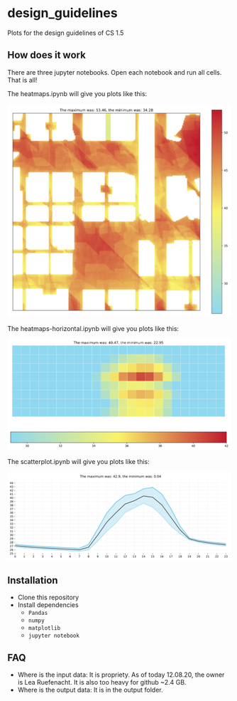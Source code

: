 # design_guidelines

Plots for the design guidelines of CS 1.5

## How does it work

There are three jupyter notebooks. Open each notebook and run all cells. That is all!

The heatmaps.ipynb will give you plots like this:

 ![plot1](https://github.com/cooling-singapore/design_guidelines/blob/master/images/spatial_hm.PNG)
 
The heatmaps-horizontal.ipynb will give you plots like this:

 ![plot2](https://github.com/cooling-singapore/design_guidelines/blob/master/images/temporal_hm.png)
 
 The scatterplot.ipynb will give you plots like this:

 ![plot3](https://github.com/cooling-singapore/design_guidelines/blob/master/images/scatterplot.png)

## Installation

- Clone this repository
- Install dependencies
  - `Pandas`
  - `numpy`
  - `matplotlib`
  - `jupyter notebook`

## FAQ

- Where is the input data: It is propriety. As of today 12.08.20, the owner is Lea Ruefenacht. It is also too heavy for github ~2.4 GB.
- Where is the output data: It is in the output folder.
